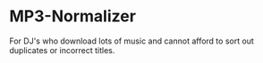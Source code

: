 # MP3-Normalizer
For DJ's who download lots of music and cannot afford to sort out duplicates or incorrect titles.
